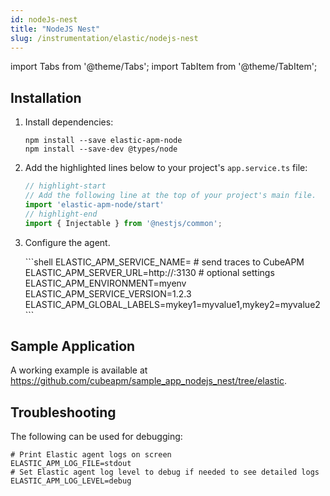 ```yaml
---
id: nodeJs-nest
title: "NodeJS Nest"
slug: /instrumentation/elastic/nodejs-nest
---
```


import Tabs from '@theme/Tabs';
import TabItem from '@theme/TabItem';

## Installation

1. Install dependencies:

   ```shell
   npm install --save elastic-apm-node
   npm install --save-dev @types/node
   ```

1. Add the highlighted lines below to your project's `app.service.ts` file:

   ```javascript
   // highlight-start
   // Add the following line at the top of your project's main file.
   import 'elastic-apm-node/start'
   // highlight-end
   import { Injectable } from '@nestjs/common';
   ```

1. Configure the agent.

   <Tabs>
      <TabItem value="env" label="Environment Variables">
         ```shell
         ELASTIC_APM_SERVICE_NAME=<app_name>
         # send traces to CubeAPM
         ELASTIC_APM_SERVER_URL=http://<ip_address_of_cubeapm_server>:3130
         # optional settings
         ELASTIC_APM_ENVIRONMENT=myenv
         ELASTIC_APM_SERVICE_VERSION=1.2.3
         ELASTIC_APM_GLOBAL_LABELS=mykey1=myvalue1,mykey2=myvalue2
         ```
      </TabItem>  
   </Tabs>

## Sample Application

A working example is available at https://github.com/cubeapm/sample_app_nodejs_nest/tree/elastic.

## Troubleshooting

The following can be used for debugging:

```shell
# Print Elastic agent logs on screen
ELASTIC_APM_LOG_FILE=stdout
# Set Elastic agent log level to debug if needed to see detailed logs
ELASTIC_APM_LOG_LEVEL=debug
```